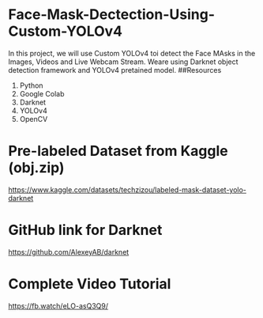 # Face-Mask-Dectection-Using-Custom-YOLOv4
In this project, we will use Custom YOLOv4 toi detect the Face MAsks in the Images, Videos and Live Webcam Stream. Weare using Darknet object detection framework
and YOLOv4 pretained model. 
##Resources
1. Python
2. Google Colab
3. Darknet
4. YOLOv4
5. OpenCV

# Pre-labeled Dataset from Kaggle (obj.zip)
https://www.kaggle.com/datasets/techzizou/labeled-mask-dataset-yolo-darknet
# GitHub link for Darknet
https://github.com/AlexeyAB/darknet
# Complete Video Tutorial
https://fb.watch/eLO-asQ3Q9/
